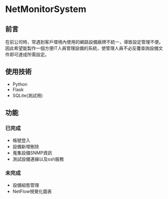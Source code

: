 # NetMonitorSystem


## 前言

在前公司時，常遇到客戶環境內使用的網路設備廠牌不統一，導致設定管理不便。
因此希望能製作一個方便IT人員管理設備的系統，使管理人員不必反覆查詢設備文件即可達成所需設定。

## 使用技術
- Python
- Flask
- SQLite(測試用)

## 功能

### 已完成
- 帳號登入
- 設備新增刪除
- 蒐集設備SNMP資訊
- 測試設備連線以及ssh服務

### 未完成
- 設備組態管理
- NetFlow視覺化圖表

